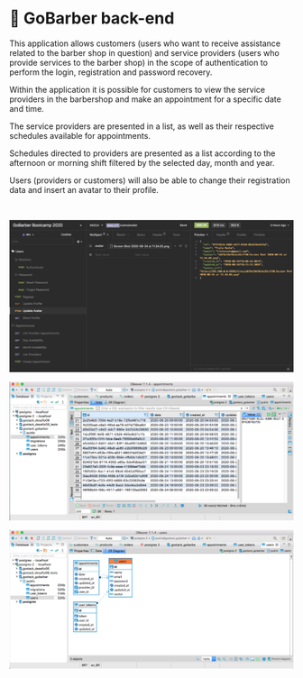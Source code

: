 
<h1>🚀  GoBarber back-end</h1>

<p>
This application allows customers (users who want to receive assistance related to the barber shop in question) and service providers (users who provide services to the barber shop) in the scope of authentication to perform the login, registration and password recovery.
</p>

<p>
Within the application it is possible for customers to view the service providers in the barbershop and make an appointment for a specific date and time.
</p>

<p>
The service providers are presented in a list, as well as their respective schedules available for appointments.
</p>

<p>
Schedules directed to providers are presented as a list according to the afternoon or morning shift filtered by the selected day, month and year.
</p>

<p>
Users (providers or customers) will also be able to change their registration data and insert an avatar to their profile.
</p>

</br>

![](tela01.png)
</br>

![](tela02.png)
</br>

![](tela03.png)

